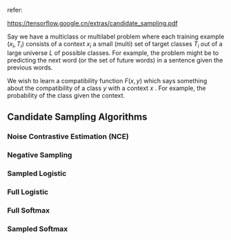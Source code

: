 refer:

https://tensorflow.google.cn/extras/candidate_sampling.pdf



Say we have a multiclass or multi­label problem where each training example $(x_i , T_i)$ consists of a context $x_i$ a small (multi) set of target classes $T_i$ out of a large universe $L$ of possible classes. For example, the problem might be to predicting the next word (or the set of future words) in a sentence given the previous words.

We wish to learn a compatibility function $F(x, y)$ which says something about the compatibility of a class $y$ with a context $x$ . For example, the probability of the class given the context.

## Candidate Sampling Algorithms

### Noise Contrastive Estimation (NCE)

### Negative Sampling

### Sampled Logistic

### Full Logistic

### Full Softmax

### Sampled Softmax

